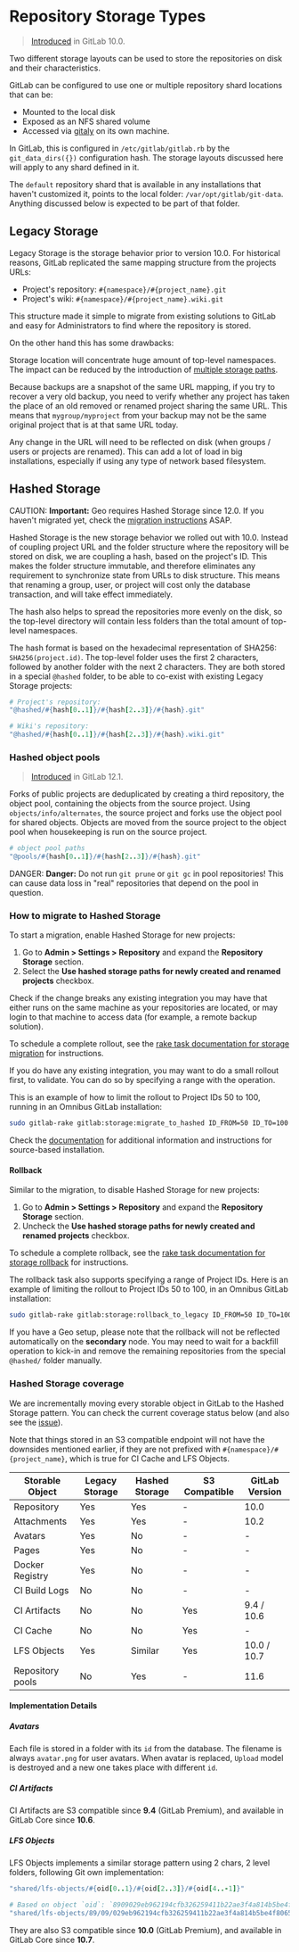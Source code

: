 # Repository Storage Types

> [Introduced][ce-28283] in GitLab 10.0.

Two different storage layouts can be used
to store the repositories on disk and their characteristics.

GitLab can be configured to use one or multiple repository shard locations
that can be:

- Mounted to the local disk
- Exposed as an NFS shared volume
- Accessed via [gitaly] on its own machine.

In GitLab, this is configured in `/etc/gitlab/gitlab.rb` by the `git_data_dirs({})`
configuration hash. The storage layouts discussed here will apply to any shard
defined in it.

The `default` repository shard that is available in any installations
that haven't customized it, points to the local folder: `/var/opt/gitlab/git-data`.
Anything discussed below is expected to be part of that folder.

## Legacy Storage

Legacy Storage is the storage behavior prior to version 10.0. For historical
reasons, GitLab replicated the same mapping structure from the projects URLs:

- Project's repository: `#{namespace}/#{project_name}.git`
- Project's wiki: `#{namespace}/#{project_name}.wiki.git`

This structure made it simple to migrate from existing solutions to GitLab and
easy for Administrators to find where the repository is stored.

On the other hand this has some drawbacks:

Storage location will concentrate huge amount of top-level namespaces. The
impact can be reduced by the introduction of [multiple storage
paths][storage-paths].

Because backups are a snapshot of the same URL mapping, if you try to recover a
very old backup, you need to verify whether any project has taken the place of
an old removed or renamed project sharing the same URL. This means that
`mygroup/myproject` from your backup may not be the same original project that
is at that same URL today.

Any change in the URL will need to be reflected on disk (when groups / users or
projects are renamed). This can add a lot of load in big installations,
especially if using any type of network based filesystem.

## Hashed Storage

CAUTION: **Important:**
Geo requires Hashed Storage since 12.0. If you haven't migrated yet,
check the [migration instructions](#how-to-migrate-to-hashed-storage) ASAP.

Hashed Storage is the new storage behavior we rolled out with 10.0. Instead
of coupling project URL and the folder structure where the repository will be
stored on disk, we are coupling a hash, based on the project's ID. This makes
the folder structure immutable, and therefore eliminates any requirement to
synchronize state from URLs to disk structure. This means that renaming a group,
user, or project will cost only the database transaction, and will take effect
immediately.

The hash also helps to spread the repositories more evenly on the disk, so the
top-level directory will contain less folders than the total amount of top-level
namespaces.

The hash format is based on the hexadecimal representation of SHA256:
`SHA256(project.id)`. The top-level folder uses the first 2 characters, followed
by another folder with the next 2 characters. They are both stored in a special
`@hashed` folder, to be able to co-exist with existing Legacy Storage projects:

```ruby
# Project's repository:
"@hashed/#{hash[0..1]}/#{hash[2..3]}/#{hash}.git"

# Wiki's repository:
"@hashed/#{hash[0..1]}/#{hash[2..3]}/#{hash}.wiki.git"
```

### Hashed object pools

> [Introduced](https://gitlab.com/gitlab-org/gitaly/issues/1606) in GitLab 12.1.

Forks of public projects are deduplicated by creating a third repository, the
object pool, containing the objects from the source project. Using
`objects/info/alternates`, the source project and forks use the object pool for
shared objects. Objects are moved from the source project to the object pool
when housekeeping is run on the source project.

```ruby
# object pool paths
"@pools/#{hash[0..1]}/#{hash[2..3]}/#{hash}.git"
```

DANGER: **Danger:**
Do not run `git prune` or `git gc` in pool repositories! This can
cause data loss in "real" repositories that depend on the pool in
question.

### How to migrate to Hashed Storage

To start a migration, enable Hashed Storage for new projects:

1. Go to **Admin > Settings > Repository** and expand the **Repository Storage** section.
1. Select the **Use hashed storage paths for newly created and renamed projects** checkbox.

Check if the change breaks any existing integration you may have that
either runs on the same machine as your repositories are located, or may login to that machine
to access data (for example, a remote backup solution).

To schedule a complete rollout, see the
[rake task documentation for storage migration][rake/migrate-to-hashed] for instructions.

If you do have any existing integration, you may want to do a small rollout first,
to validate. You can do so by specifying a range with the operation.

This is an example of how to limit the rollout to Project IDs 50 to 100, running in
an Omnibus GitLab installation:

```bash
sudo gitlab-rake gitlab:storage:migrate_to_hashed ID_FROM=50 ID_TO=100
```

Check the [documentation][rake/migrate-to-hashed] for additional information and instructions for
source-based installation.

#### Rollback

Similar to the migration, to disable Hashed Storage for new
projects:

1. Go to **Admin > Settings > Repository** and expand the **Repository Storage** section.
1. Uncheck the **Use hashed storage paths for newly created and renamed projects** checkbox.

To schedule a complete rollback, see the
[rake task documentation for storage rollback](raketasks/storage.md#rollback-from-hashed-storage-to-legacy-storage) for instructions.

The rollback task also supports specifying a range of Project IDs. Here is an example
of limiting the rollout to Project IDs 50 to 100, in an Omnibus GitLab installation:

```bash
sudo gitlab-rake gitlab:storage:rollback_to_legacy ID_FROM=50 ID_TO=100
```

If you have a Geo setup, please note that the rollback will not be reflected automatically
on the **secondary** node. You may need to wait for a backfill operation to kick-in and remove
the remaining repositories from the special `@hashed/` folder manually.

### Hashed Storage coverage

We are incrementally moving every storable object in GitLab to the Hashed
Storage pattern. You can check the current coverage status below (and also see
the [issue][ce-2821]).

Note that things stored in an S3 compatible endpoint will not have the downsides
mentioned earlier, if they are not prefixed with `#{namespace}/#{project_name}`,
which is true for CI Cache and LFS Objects.

| Storable Object | Legacy Storage | Hashed Storage | S3 Compatible | GitLab Version |
| --------------- | -------------- | -------------- | ------------- | -------------- |
| Repository      | Yes            | Yes            | -             | 10.0           |
| Attachments     | Yes            | Yes            | -             | 10.2           |
| Avatars         | Yes            | No             | -             | -              |
| Pages           | Yes            | No             | -             | -              |
| Docker Registry | Yes            | No             | -             | -              |
| CI Build Logs   | No             | No             | -             | -              |
| CI Artifacts    | No             | No             | Yes           | 9.4 / 10.6     |
| CI Cache        | No             | No             | Yes           | -              |
| LFS Objects     | Yes            | Similar        | Yes           | 10.0 / 10.7    |
| Repository pools| No             | Yes            | -             | 11.6           |

#### Implementation Details

##### Avatars

Each file is stored in a folder with its `id` from the database. The filename is always `avatar.png` for user avatars.
When avatar is replaced, `Upload` model is destroyed and a new one takes place with different `id`.

##### CI Artifacts

CI Artifacts are S3 compatible since **9.4** (GitLab Premium), and available in GitLab Core since **10.6**.

##### LFS Objects

LFS Objects implements a similar storage pattern using 2 chars, 2 level folders, following Git own implementation:

```ruby
"shared/lfs-objects/#{oid[0..1}/#{oid[2..3]}/#{oid[4..-1]}"

# Based on object `oid`: `8909029eb962194cfb326259411b22ae3f4a814b5be4f80651735aeef9f3229c`, path will be:
"shared/lfs-objects/89/09/029eb962194cfb326259411b22ae3f4a814b5be4f80651735aeef9f3229c"
```

They are also S3 compatible since **10.0** (GitLab Premium), and available in GitLab Core since **10.7**.

[ce-2821]: https://gitlab.com/gitlab-com/infrastructure/issues/2821
[ce-28283]: https://gitlab.com/gitlab-org/gitlab-ce/issues/28283
[rake/migrate-to-hashed]: raketasks/storage.md#migrate-existing-projects-to-hashed-storage
[storage-paths]: repository_storage_types.md
[gitaly]: gitaly/index.md
